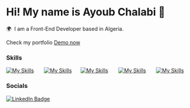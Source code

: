 Hi! My name is Ayoub Chalabi 🦁
========================================================================================================================================

🌍  I am a Front-End Developer based in Algeria.
<br/>
<p>Check my portfolio  <a href="https://iayvob.vercel.app/">Demo now</a></p>

### Skills

[![My Skills](https://skillicons.dev/icons?i=html,css)](https://skillicons.dev) &nbsp;&nbsp;&nbsp;&nbsp;&nbsp; [![My Skills](https://skillicons.dev/icons?i=js,ts)](https://skillicons.dev) &nbsp;&nbsp;&nbsp;&nbsp;&nbsp;[![My Skills](https://skillicons.dev/icons?i=react,next)](https://skillicons.dev) &nbsp;&nbsp;&nbsp;&nbsp;&nbsp; [![My Skills](https://skillicons.dev/icons?i=tailwind,bootstrap)](https://skillicons.dev) &nbsp;&nbsp;&nbsp;&nbsp;&nbsp; [![My Skills](https://skillicons.dev/icons?i=figma,wordpress)](https://skillicons.dev) &nbsp;&nbsp;&nbsp;&nbsp;&nbsp;
<br/>

### Socials

<div id="badges">
  <a href="https://www.linkedin.com/in/ayoub-chalabi-6b7712249/">
    <img src="https://img.shields.io/badge/LinkedIn-blue?style=for-the-badge&logo=linkedin&logoColor=white" alt="LinkedIn Badge"/>
  </a>
</div>
